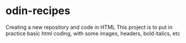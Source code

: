 # odin-recipes
Creating a new repository and code in HTML
This project is to put in practice basic html coding, with some images, headers, bold italics, etc